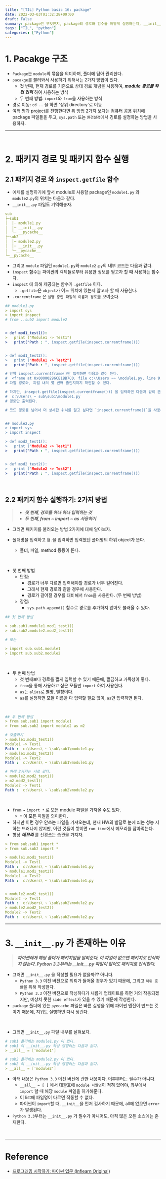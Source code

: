 ```yaml
---
title: "[TIL] Python basic 16: package"
date: 2022-03-03T01:32:28+09:00
draft: False
summary: package란 무엇인지, package의 경로와 함수를 어떻게 실행하는지, __init__.py가 존재하는 이유에 대해 알아보겠다.
tags: ["TIL", "python"]
categories: ["Python"]
---
```


# 1. Pacakge 구조

- `Package`는 `module`의 묶음을 의미하며, 폴더에 담아 관리한다.
- `pacakge`를 불러와서 사용하기 위해서는 2가지 방법이 있다.
  - 첫 번째, 현재 경로를 기준으로 상대 경로 개념을 사용하여, **_module 경로를 직접 입력_** 하여 사용하는 방식
  - 두 번째 방법: `import`와 `from`을 사용하는 방식
- 경로 이동: `cd ..` 을 하면 '상위 directory'로 이동
- 여러 명과 project를 진행한다면 위 방법 2가지 보다는 컴퓨터 공용 위치에 package 파일들을 두고, `sys.path` 또는 `환경설정`에서 경로를 설정하는 방법을 사용하자.

---

<br>

# 2. 패키지 경로 및 패키지 함수 실행

## 2.1 패키지 경로 와 `inspect.getfile` 함수

- 예제를 설명하기에 앞서 module로 사용할 package인 `module1.py` 와 `module2.py`의 위치는 다음과 같다.
- `__init__.py` 파일도 기억해놓자.

```yml
sub
├─sub1
│  │─ module1.py
│  │─ __init__.py
│  └─ __pycache__
├─sub2
│  │─ module2.py
│  │─ __init__.py
│  └─__pycache__
└─__pycache__
```

- 그리고 `module` 파일인 `module1.py`와 `module2.py`의 내부 코드는 다음과 같다.
- `inspect` 함수는 파이썬의 객체들로부터 유용한 정보를 얻고자 할 때 사용하는 함수다.
- `inspect` 에 의해 제공되는 함수가 `.getfile` 이다.
  - `.getfile`은 `object`가 어느 위치에 있는지 알고자 할 때 사용한다.
- `.currentframe` 은 `실행 중인 파일의 이름과 경로`를 보여준다.

```yml
## module1.py
> import sys
> import inspect
# from ..sub2 import module2


> def mod1_test1():
> 	print ("Module1 -> Test1")
> 	print("Path : ", inspect.getfile(inspect.currentframe()))


> def mod1_test2():
> 	print ("Module1 -> Test2")
> 	print("Path : ", inspect.getfile(inspect.currentframe()))

# 만약 inspect.currentframe()만 입력하면 다음과 같이 뜬다.
#  <frame at 0x00000296CE1BB7C0, file c:\\Users ~~ \module1.py, line 9, code mod1_test1>
# 파일 경로와, 파일 내의 몇 번째 줄인지까지 확인할 수 있다.

# 하지만, insepct.getfile(inspect.currentframe())) 을 입력하면 다음과 같이 뜬다.
#  c:\Users\ ~ sub\sub1\module1.py
# 경로만 출력된다.

# 코드 경로를 넘어서 더 상세한 위치를 알고 싶다면 `inspect.currentframe()`을 사용해야겠다.


## module2.py
> import sys
> import inspect

> def mod2_test1():
> 	print ("Module2 -> Test1")
> 	print("Path : ", inspect.getfile(inspect.currentframe()))


> def mod2_test2():
> 	print ("Module2 -> Test2")
> 	print("Path : ", inspect.getfile(inspect.currentframe()))

```

<br>

## 2.2 패키지 함수 실행하기: 2가지 방법

> - **_첫 번째, 경로를 하나 하나 입력하는 것_**
> - **_두 번째, from ~ import ~ as 사용하기_**

- 그러면 패키지를 불러오는 방법 2가지에 대해 알아보자.
- 폴더명을 입력하고 `점.`을 입력하면 입력했던 폴더명의 하위 object가 뜬다.

  - 폴더, 파일, method 등등이 뜬다.

<br>

- 첫 번째 방법
  - 단점:
    - 경로가 너무 다르면 입력해야할 경로가 너무 길어진다.
    - 그래서 현재 경로와 같을 경우에 사용한다.
    - 경로가 길어질 경우를 대비해서 `from`을 사용한다. (두 번째 방법)
  - 장점:
    - `sys.path.append()` 함수로 경로를 추가하지 않아도 불러올 수 있다.

```yml
## 첫 번째 방법

> sub.sub1.module1.mod1_test1()
> sub.sub2.module2.mod2_test1()

# 또는

> import sub.sub1.module1
> import sub.sub2.module2


```

<br>

- 두 번째 방법
  - 첫 번째보다 경로를 짧게 입력할 수 있기 때문에, 깔끔하고 가독성이 좋다.
  - `from`을 통해 사용하고 싶은 모듈만 `import` 하여 사용한다.
  - `as`는 `alias`로 별명, 별칭이다.
  - `as`를 설정하면 모듈 이름을 다 입력할 필요 없이, `as`만 입력하면 된다.

<br>

```yml
## 두 번째 방법
> from sub.sub1 import module1
> from sub.sub2 import module2 as m2

# 호출하기
> module1.mod1_test1()
Module1 -> Test1
Path :  c:\Users\ ~ \sub\sub1\module1.py
> module1.mod1_test2()
Module1 -> Test2
Path :  c:\Users\ ~ \sub\sub1\module1.py

# 아래 2가지는 서로 같다.
> module2.mod2_test1()
> m2.mod2_test1()
Module2 -> Test1
Path :  c:\Users\ ~ \sub\sub2\module2.py
```

<br>

- `from` ~ `import *` 로 모든 module 파일을 가져올 수도 있다.
  - `*` 이 모든 파일을 의미한다.
- 하지만 이런 경우 안쓰는 파일을 가져오는데, 현재 HW의 발달로 눈에 띄는 성능 저하는 드러나지 않지만, 이런 것들이 쌓이면 `run time`에서 메모리를 잡아먹는다.
- 항상 **_메모리_** 를 신경쓰는 습관을 가지자.

```yml
> from sub.sub1 import *
> from sub.sub2 import *

> module1.mod1_test1()
Module1 -> Test1
Path :  c:\Users\ ~ \sub\sub1\module1.py
> module1.mod1_test2()
Module1 -> Test2
Path :  c:\Users\ ~ \sub\sub1\module1.py


> module2.mod2_test1()
Module2 -> Test1
Path :  c:\Users\ ~ \sub\sub2\module2.py
> module2.mod2_test2()
Module2 -> Test2
Path :  c:\Users\ ~ \sub\sub2\module2.py

```

---

# 3. `__init__.py` 가 존재하는 이유

> **_파이썬에게 해당 폴더가 패키지임을 알려준다. 이 파일이 없으면 패키지로 인식하지 않는다. Python 3.3부터는 \_\_init\_\_.py 파일이 없어도 패키지로 인식한다._**

- 그러면 `__init__.py` 을 작성할 필요가 없을까?? 아니다.
  - `Python 3.3` 이전 버전으로 의뢰가 들어올 경우가 있기 때문에, 그리고 `하위 호환`을 위해 작성한다.
  - `Python 3.3` 이전 버전으로 작성하다가 새롭게 업데이트를 하면 거의 작동되겠지만, 예상치 못한 `side effect`가 있을 수 있기 때문에 작성한다.
- `package` 폴더에 있는 `pyecache` 파일은 빠른 실행을 위해 파이썬 엔진이 만드는 것이기 때문에, 지워도 실행하면 다시 생긴다.

<br>

- 그러면 `__init__.py` 파일 내부를 살펴보자.

```yml
# sub1 폴더에는 module1.py 이 있다.
# sub1 의 __init__.py 작성 명령어는 다음과 같다.
> __all__ = ['module1']

# sub2 폴더에는 module2.py 이 있다.
# sub2 의 __init__.py 작성 명령어는 다음과 같다.
> __all__ = ['module2']
```

- 아래 내용은 `Python 3.3` 이전 버전에 관한 내용이다. 이후부터는 필수가 아니다.
  - `__all__ = [ ]` 에서 대괄호에 `module 파일명`이 적혀 있어야, 외부에서 `import` 할 때 해당 `module` 파일을 허가해준다.
  - 이 list에 파일명이 다르면 작동할 수 없다.
  - 파이썬이 `import`할 때, `__init__`을 먼저 검사하기 때문에, all에 없으면 `error`가 발생된다.
- `Python 3.3`부터는 `__init__.py` 가 필수가 아니어도, 아직 많은 오픈 소스에는 존재한다.

<br>

---

# Reference

- [프로그래밍 시작하기: 파이썬 입문 (Inflearn Original)](https://www.inflearn.com/course/%ED%94%84%EB%A1%9C%EA%B7%B8%EB%9E%98%EB%B0%8D-%ED%8C%8C%EC%9D%B4%EC%8D%AC-%EC%9E%85%EB%AC%B8-%EC%9D%B8%ED%94%84%EB%9F%B0-%EC%98%A4%EB%A6%AC%EC%A7%80%EB%84%90)
